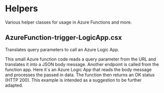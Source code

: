 # Helpers

Various helper classes for usage in Azure Functions and more.

## AzureFunction-trigger-LogicApp.csx

Translates query parameters to call an Azure Logic App.  

This small Azure function code reads a query parameter from the URL and translates it into a JSON body message. 
Another endpoint is called from the function app. Here it´s an Azure Logic App that reads the body message and processes the passed in data. 
The function then returns an OK status (HTTP 200). This example is intended as a suggestion to be further adapted.

